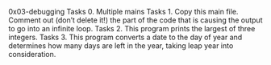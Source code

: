 0x03-debugging
Tasks 0. Multiple mains
Tasks 1. Copy this main file. Comment out (don’t delete it!) the part of the code that is causing the output to go into an infinite loop.
Tasks 2. This program prints the largest of three integers.
Tasks 3. This program converts a date to the day of year and determines how many days are left in the year, taking leap year into consideration.
